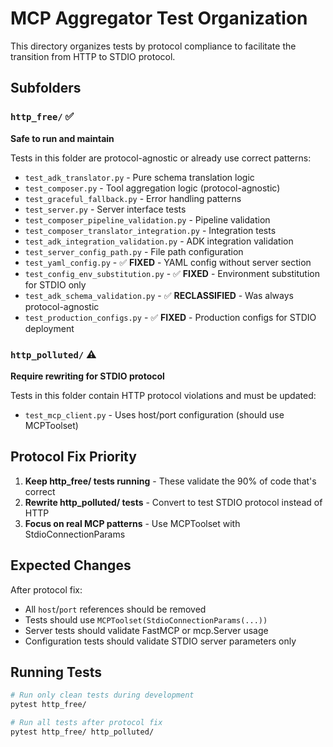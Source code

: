 # MCP Aggregator Test Organization

This directory organizes tests by protocol compliance to facilitate the transition from HTTP to STDIO protocol.

## Subfolders

### `http_free/` ✅
**Safe to run and maintain**

Tests in this folder are protocol-agnostic or already use correct patterns:
- `test_adk_translator.py` - Pure schema translation logic
- `test_composer.py` - Tool aggregation logic (protocol-agnostic)
- `test_graceful_fallback.py` - Error handling patterns
- `test_server.py` - Server interface tests
- `test_composer_pipeline_validation.py` - Pipeline validation
- `test_composer_translator_integration.py` - Integration tests
- `test_adk_integration_validation.py` - ADK integration validation
- `test_server_config_path.py` - File path configuration
- `test_yaml_config.py` - ✅ **FIXED** - YAML config without server section
- `test_config_env_substitution.py` - ✅ **FIXED** - Environment substitution for STDIO only
- `test_adk_schema_validation.py` - ✅ **RECLASSIFIED** - Was always protocol-agnostic
- `test_production_configs.py` - ✅ **FIXED** - Production configs for STDIO deployment

### `http_polluted/` ⚠️  
**Require rewriting for STDIO protocol**

Tests in this folder contain HTTP protocol violations and must be updated:
- `test_mcp_client.py` - Uses host/port configuration (should use MCPToolset)

## Protocol Fix Priority

1. **Keep http_free/ tests running** - These validate the 90% of code that's correct
2. **Rewrite http_polluted/ tests** - Convert to test STDIO protocol instead of HTTP
3. **Focus on real MCP patterns** - Use MCPToolset with StdioConnectionParams

## Expected Changes

After protocol fix:
- All `host`/`port` references should be removed
- Tests should use `MCPToolset(StdioConnectionParams(...))`
- Server tests should validate FastMCP or mcp.Server usage
- Configuration tests should validate STDIO server parameters only

## Running Tests

```bash
# Run only clean tests during development
pytest http_free/

# Run all tests after protocol fix
pytest http_free/ http_polluted/
```
